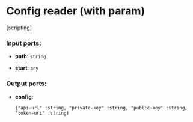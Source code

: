 # Config reader (with param)

[scripting]

### Input ports:

* __path__: `string`


* __start__: `any`

### Output ports:

* __config__: 
    ```
    {"api-url" :string, "private-key" :string, "public-key" :string, "token-uri" :string}
    ```

